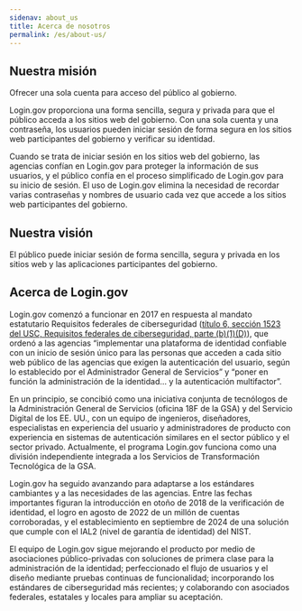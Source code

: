 ```yaml
---
sidenav: about_us
title: Acerca de nosotros
permalink: /es/about-us/
---
```

## Nuestra misión

Ofrecer una sola cuenta para acceso del público al gobierno.

Login.gov proporciona una forma sencilla, segura y privada para que el público acceda a los sitios web del gobierno. Con una sola cuenta y una contraseña, los usuarios pueden iniciar sesión de forma segura en los sitios web participantes del gobierno y verificar su identidad.

Cuando se trata de iniciar sesión en los sitios web del gobierno, las agencias confían en Login.gov para proteger la información de sus usuarios, y el público confía en el proceso simplificado de Login.gov para su inicio de sesión. El uso de Login.gov elimina la necesidad de recordar varias contraseñas y nombres de usuario cada vez que accede a los sitios web participantes del gobierno.

## Nuestra visión

El público puede iniciar sesión de forma sencilla, segura y privada en los sitios web y las aplicaciones participantes del gobierno.

## Acerca de Login.gov

Login.gov comenzó a funcionar en 2017 en respuesta al mandato estatutario Requisitos federales de ciberseguridad ([título 6, sección 1523 del USC, Requisitos federales de ciberseguridad, parte (b)(1)(D)](https://uscode.house.gov/view.xhtml?req=6+USC+1523:+Federal+cybersecurity+requirements)), que ordenó a las agencias “implementar una plataforma de identidad confiable con un inicio de sesión único para las personas que acceden a cada sitio web público de las agencias que exigen la autenticación del usuario, según lo establecido por el Administrador General de Servicios” y “poner en función la administración de la identidad… y la autenticación multifactor”.

En un principio, se concibió como una iniciativa conjunta de tecnólogos de la Administración General de Servicios (oficina 18F de la GSA) y del Servicio Digital de los EE. UU., con un equipo de ingenieros, diseñadores, especialistas en experiencia del usuario y administradores de producto con experiencia en sistemas de autenticación similares en el sector público y el sector privado. Actualmente, el programa Login.gov funciona como una división independiente integrada a los Servicios de Transformación Tecnológica de la GSA.

Login.gov ha seguido avanzando para adaptarse a los estándares cambiantes y a las necesidades de las agencias. Entre las fechas importantes figuran la introducción en otoño de 2018 de la verificación de identidad, el logro en agosto de 2022 de un millón de cuentas corroboradas, y el establecimiento en septiembre de 2024 de una solución que cumple con el IAL2 (nivel de garantía de identidad) del NIST.

El equipo de Login.gov sigue mejorando el producto por medio de asociaciones público-privadas con soluciones de primera clase para la administración de la identidad; perfeccionado el flujo de usuarios y el diseño mediante pruebas continuas de funcionalidad; incorporando los estándares de ciberseguridad más recientes; y colaborando con asociados federales, estatales y locales para ampliar su aceptación.
